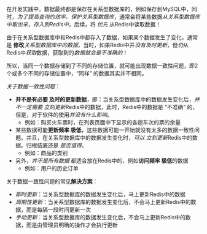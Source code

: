 
在开发实践中，数据最终都是保存在关系型数据库的，例如保存到MySQL中，同时，*为了提高查询的效率、保护关系型数据库*，通常会将某些数据*从关系型数据库中取出来*，*存入到Redis中*，后续，将 *优先* 从Redis中读取数据！

由于在关系型数据库中和Redis中都存入了数据，如果某个数据发生了变化，通常是 **修改***关系型数据库中的数据*，当时，如果Redis中并*没有及时更新*，但*仍*从Redis中*获取*数据，获取到的*数据就会是不准确的*！

所以，当同一个数据存储到了不同的存储位置，就可能出现数据一致性问题，即2个或多个不同的存储位置中，“同样” 的数据其实并不相同。

*关于数据一致性问题*：
- **并不是有必要 及时的更新数据**，即：当关系型数据库中的数据发生变化后，*并不一定需要 立刻更新*Redis中的数据，此时，Redis中的数据是 “不准确” 的，但是，对于软件的使用*并没有什么影响*。
    - 例如：购买火车票时，在列表页面中下显示的各趟车次的票的余量
- 某些数据可能**更新频率 极低**，这些数据可能一开始就没有太多的数据一致性问题。并且，在关系型数据库中的数据发生变化时，*可以 立刻更新*Redis中的数据。归根结底还是 *是否值得*。
    - 例如：商品的类别
- 另外，*并不是所有数据* 都适合放在Redis中的，例如**访问频率 极低**的数据
    - 例如：用户的历史订单


关于数据一致性问题的常见**解决方案**：  
- *即时更新*：当关系型数据库的数据发生变化后，马上更新Redis中的数据  
- *周期性更新*：当关系型数据库的数据发生变化后，不会马上更新Redis中的数据，而是每隔一段时间更新一次  
- *手动更新*：当关系型数据库的数据发生变化后，不会马上更新Redis中的数据，而是由管理员明确的操作才会执行更新